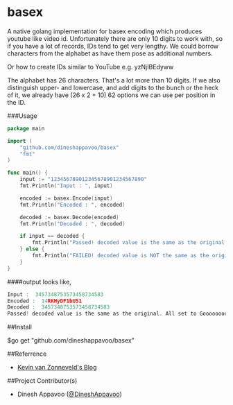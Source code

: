 basex
=====
A native golang implementation for basex encoding which produces youtube like video id.
Unfortunately there are only 10 digits to work with, so if you have a lot of records, IDs tend to get very lengthy. We could borrow characters from the alphabet as have them pose as additional numbers.

Or how to create IDs similar to YouTube e.g. yzNjIBEdyww

The alphabet has 26 characters. That's a lot more than 10 digits. If we also distinguish upper- and lowercase, and add digits to the bunch or the heck of it, we already have (26 x 2 + 10) 62 options we can use per position in the ID.

###Usage

```go
package main

import (
	"github.com/dineshappavoo/basex"
	"fmt"
)

func main() {
	input := "123456789012345678901234567890"
	fmt.Println("Input : ", input)

	encoded := basex.Encode(input)
	fmt.Println("Encoded : ", encoded)

	decoded := basex.Decode(encoded)
	fmt.Println("Decoded : ", decoded)

	if input == decoded {
		fmt.Println("Passed! decoded value is the same as the original. All set to Gooooooooo!!!")
	} else {
		fmt.Println("FAILED! decoded value is NOT the same as the original!!")
	}
}
```

####output looks like,

```go
Input :  3457348753573458734583
Encoded :  14RKHyDF1bU51
Decoded :  3457348753573458734583
Passed! decoded value is the same as the original. All set to Gooooooooo!!!
```



##Install

$go get "github.com/dineshappavoo/basex"

##Referrence
* [Kevin van Zonneveld's Blog](http://kvz.io/blog/2009/06/10/create-short-ids-with-php-like-youtube-or-tinyurl/)

  
##Project Contributor(s)

* Dinesh Appavoo ([@DineshAppavoo](https://twitter.com/DineshAppavoo))